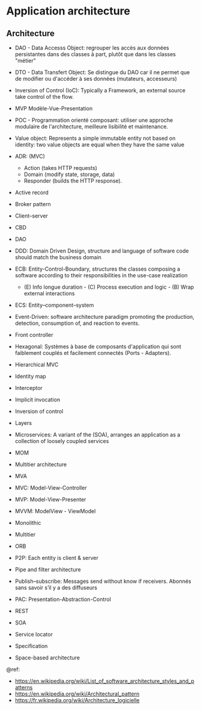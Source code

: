 # Application architecture

Architecture
---
- DAO - Data Accesss Object: regrouper les accès aux données persistantes dans des classes à part, plutôt que dans les classes "métier"
- DTO - Data Transfert Object: Se distingue du DAO car il ne permet que de modifier ou d'accéder à ses données (mutateurs, accesseurs)
- Inversion of Control (IoC): Typically a Framework, an external source take control of the flow.
- MVP Modèle-Vue-Presentation
- POC - Programmation orienté composant: utiliser une approche modulaire de l'architecture, meilleure lisibilité et maintenance.
- Value object: Represents a simple immutable entity not based on identity: two value objects are equal when they have the same value

- ADR: (MVC) 
  + Action (takes HTTP requests) 
  + Domain (modify state, storage, data)
  + Responder (builds the HTTP response).
- Active record
- Broker pattern
- Client–server
- CBD
- DAO
- DDD: Domain Driven Design, structure and language of software code should match the business domain
- ECB: Entity-Control-Boundary, structures the classes composing a software according to their responsibilities in the use-case realization
  + (E) Info longue duration - (C) Process execution and logic - (B) Wrap external interactions
- ECS: Entity–component–system
- Event-Driven: software architecture paradigm promoting the production, detection, consumption of, and reaction to events.
- Front controller
- Hexagonal: Systèmes à base de composants d'application qui sont faiblement couplés et facilement connectés (Ports - Adapters).
- Hierarchical MVC
- Identity map
- Interceptor
- Implicit invocation
- Inversion of control
- Layers
- Microservices:  A variant of the (SOA), arranges an application as a collection of loosely coupled services
- MOM
- Multitier architecture
- MVA
- MVC: Model-View-Controller
- MVP: Model-View-Presenter
- MVVM: ModelView - ViewModel
- Monolithic
- Multitier
- ORB
- P2P: Each entity is client & server
- Pipe and filter architecture
- Publish–subscribe: Messages send without know if receivers. Abonnés sans savoir s’il y a des diffuseurs
- PAC: Presentation-Abstraction-Control
- REST
- SOA
- Service locator
- Specification
- Space-based architecture

@ref:  
- https://en.wikipedia.org/wiki/List_of_software_architecture_styles_and_patterns
- https://en.wikipedia.org/wiki/Architectural_pattern
- https://fr.wikipedia.org/wiki/Architecture_logicielle

